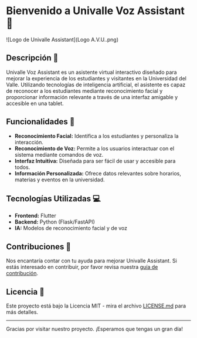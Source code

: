 # Bienvenido a Univalle Voz Assistant 🚀

![Logo de Univalle Assistant](Logo A.V.U..png)

## Descripción 📘

Univalle Voz Assistant es un asistente virtual interactivo diseñado para mejorar la experiencia de los estudiantes y visitantes en la Universidad del Valle. Utilizando tecnologías de inteligencia artificial, el asistente es capaz de reconocer a los estudiantes mediante reconocimiento facial y proporcionar información relevante a través de una interfaz amigable y accesible en una tablet.

## Funcionalidades 🌟

- **Reconocimiento Facial:** Identifica a los estudiantes y personaliza la interacción.
- **Reconocimiento de Voz:** Permite a los usuarios interactuar con el sistema mediante comandos de voz.
- **Interfaz Intuitiva:** Diseñada para ser fácil de usar y accesible para todos.
- **Información Personalizada:** Ofrece datos relevantes sobre horarios, materias y eventos en la universidad.

## Tecnologías Utilizadas 💻

- **Frontend:** Flutter
- **Backend:** Python (Flask/FastAPI)
- **IA:** Modelos de reconocimiento facial y de voz

## Contribuciones 🤝

Nos encantaría contar con tu ayuda para mejorar Univalle Assistant. Si estás interesado en contribuir, por favor revisa nuestra [guía de contribución](CONTRIBUTING.md).

## Licencia 📄

Este proyecto está bajo la Licencia MIT - mira el archivo [LICENSE.md](LICENSE.md) para más detalles.

---

Gracias por visitar nuestro proyecto. ¡Esperamos que tengas un gran día!

